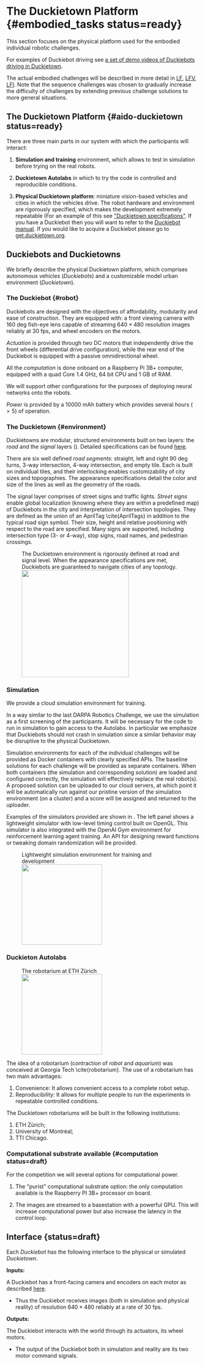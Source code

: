 # The Duckietown Platform {#embodied_tasks status=ready}



This section focuses on the physical platform used for the embodied individual robotic challenges.
<!--as outlined in the [challenge overview](#challenge_overview).-->

For examples of Duckiebot driving see [a set of demo videos of Duckiebots driving in Duckietown](+opmanual_duckiebot#demos).

The actual embodied challenges will be described in more detail in [LF](#challenge-LF), [LFV](#challenge-LFV), [LFI](#challenge-LFI). <!--, [NAVV](#nav_v).-->
Note that the sequence challenges was chosen to gradually increase the difficulty of challenges by extending previous challenge solutions to more general situations.

<minitoc />

## The Duckietown Platform {#aido-duckietown status=ready}

There are three main parts in our system with which the participants will interact:

1. **Simulation and training** environment, which allows to test in simulation before trying on the real robots.

2. **Duckietown Autolabs** in which to try the code in controlled and reproducible conditions.

3. **Physical Duckietown platform**: miniature vision-based vehicles and cities in which the vehicles drive. The robot hardware and environment are rigorously specified, which makes the development extremely repeatable (For an example of this see ["Duckietown specifications"](+opmanual_duckietown#dt-ops-appearance-specifications). If you have a Duckiebot then you will want to refer to the [Duckiebot manual](+opmanual_duckiebot#assembling-duckiebot-db18). If you would like to acquire a Duckiebot please go to [get.duckietown.org](https://get.duckietown.org/).



## Duckiebots and Duckietowns

We briefly describe the physical Duckietown platform, which comprises  autonomous vehicles (*Duckiebots*) and a customizable model urban environment (*Duckietown*).

### The Duckiebot {#robot}

Duckiebots are designed with the objectives of affordability, modularity and ease of construction. They are equipped with: a front viewing camera with $160$ deg fish-eye lens capable of streaming $640\times480$ resolution images reliably at $30$ fps, and wheel encoders on the motors.

*Actuation* is provided through two DC motors that independently drive the front wheels (differential drive configuration), while the rear end of the Duckiebot is equipped with a passive omnidirectional wheel.

All the *computation* is done onboard on a Raspberry Pi 3B+ computer, equipped with a quad Core 1.4 GHz, 64 bit CPU and 1 GB of RAM.

We will support other configurations for the purposes of deploying neural networks onto the robots.

<!-- More details in section [computational substrate](#computation). -->

*Power* is provided by a $10000$ mAh battery which provides several hours ($>5$) of operation.

### The Duckietown {#environment}

Duckietowns are modular, structured environments built on two layers: the *road* and the *signal* layers ([](#fig:duckietown-environment)). Detailed specifications can be found [here](+opmanual_duckietown#dt-ops-appearance-specifications).


There are six well defined *road segments*: straight, left and right $90$ deg turns, 3-way intersection, 4-way intersection, and empty tile. Each is built on individual tiles, and their interlocking enables customizability of city sizes and topographies. The appearance specifications detail the color and size of the lines as well as the geometry of the roads.

The signal layer comprises of street signs and traffic lights. *Street signs* enable global localization (knowing where they are within a predefined map) of Duckiebots in the city and interpretation of intersection topologies. They are defined as the union of an AprilTag \cite{AprilTags} in addition to the typical road sign symbol. Their size, height and relative positioning with respect to the road are specified. Many signs are supported, including intersection type (3- or 4-way), stop signs, road names, and pedestrian crossings.


<figure>
    <figcaption figure-id="fig:duckietown-environment">The Duckietown environment is rigorously defined at road and signal level. When the appearance specifications are met, Duckiebots are guaranteed to navigate cities of any topology.</figcaption>
    <img style='width:20em' src="EnvironmentSpecification.png"/>
</figure>


### Simulation

We  provide a cloud simulation environment for training.

In a way similar to the last DARPA Robotics Challenge, we  use the simulation
as a first screening of the participants. It will be necessary for the code to run in simulation
to gain access to the Autolabs. In particular we emphasize that Duckiebots should not crash in simulation since a similar behavior may be disruptive to the physical Duckietown.

Simulation environments for each of the individual challenges will be provided as Docker containers with clearly specified APIs. The baseline solutions for each challenge will be provided as separate containers. When both containers (the simulation and corresponding solution) are loaded and configured correctly, the simulation will effectively replace the real robot(s). A proposed solution can be uploaded to our cloud servers, at which point it will be automatically run against our pristine version of the simulation environment (on a cluster) and a score will be assigned and returned to the uploader.

Examples of the simulators provided are shown in [](#fig:maxsim).
The left panel shows a lightweight simulator with low-level timing control built on OpenGL. This simulator is also integrated with the OpenAI Gym environment for reinforcement learning agent training. An API for designing reward functions or tweaking domain randomization will be provided.

<figure>
    <figcaption figure-id="fig:maxsim">Lightweight simulation environment for training and development</figcaption>
    <img style='width:15em' src="maxsim.png"/>
</figure>



### Duckieton Autolabs

<figure>
    <figcaption figure-id="fig:robotarium">The robotarium at ETH Zürich</figcaption>
    <img style='width:15em' src="ethz-autolab.jpg"/>
</figure>


<!-- Currently the Georgia Tech robotarium has about 300 users. The users are able to submit programs that guide the movements of a swarm of robots. The system queues the requests, runs the programs, then sends the results, before resetting the robots to the initial state for the next user. Because there is no human intervention required, and the robot self-charge, the robotarium can run continuously. -->

The idea of a robotarium (contraction of *robot* and *aquarium*) was conceived at Georgia Tech \cite{robotarium}. 
The use of a robotarium has two main advantages:

1. Convenience: It allows convenient access to a complete robot setup.
2. Reproducibility: It allows for multiple people to run the experiments in repeatable controlled conditions.


The Duckietown robotariums will be built in the following  institutions:

1. ETH Zürich;
3. University of Montréal;
4. TTI Chicago.


### Computational substrate available {#computation status=draft}

For the competition we will several options for computational power.

1. The "purist" computational substrate option: the only computation available is the Raspberry PI 3B+ processor on board.

2. The images are streamed to a basestation with a powerful GPU. This will increase computational power but also increase the latency in the control loop.

## Interface {status=draft}

Each *Duckiebot* has the following interface to the physical or simulated *Duckietown*.

**Inputs:**

A Duckiebot has a front-facing camera and encoders on each motor as described [here](#robot).

- Thus the Duckiebot receives images (both in simulation and physical reality) of resolution $640\times480$ reliably at a rate of $30$ fps.

<!-- - For the [navigation](#nav_v) challenge a map of current Duckietown will additionally be communicated. -->




<!-- TODO: JZ: Example picture, Example map -->

**Outputs:**

<!-- TODO: JZ: check this. provide figure with output commands -->

<!-- steering command and speed command -->

The Duckiebot interacts with the world through its actuators, its wheel motors.


- The output of the Duckiebot both in simulation and reality are its two motor command signals.
